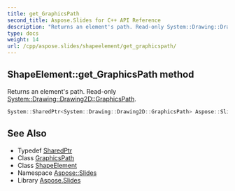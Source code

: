 ```yaml
---
title: get_GraphicsPath
second_title: Aspose.Slides for C++ API Reference
description: "Returns an element's path. Read-only System::Drawing::Drawing2D::GraphicsPath."
type: docs
weight: 14
url: /cpp/aspose.slides/shapeelement/get_graphicspath/
---
```

## ShapeElement::get_GraphicsPath method


Returns an element's path. Read-only [System::Drawing::Drawing2D::GraphicsPath](../../../system.drawing.drawing2d/graphicspath/).

```cpp
System::SharedPtr<System::Drawing::Drawing2D::GraphicsPath> Aspose::Slides::ShapeElement::get_GraphicsPath()
```

## See Also

* Typedef [SharedPtr](../../../system/sharedptr/)
* Class [GraphicsPath](../../../system.drawing.drawing2d/graphicspath/)
* Class [ShapeElement](../)
* Namespace [Aspose::Slides](../../)
* Library [Aspose.Slides](../../../)
